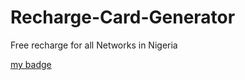 # Recharge-Card-Generator

Free recharge for all Networks in Nigeria

[my badge](https://img.shields.io/badge/Author%20-Recharge%20Generator%20-yellowgreen)
